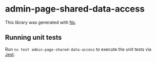 # admin-page-shared-data-access

This library was generated with [Nx](https://nx.dev).

## Running unit tests

Run `nx test admin-page-shared-data-access` to execute the unit tests via [Jest](https://jestjs.io).
